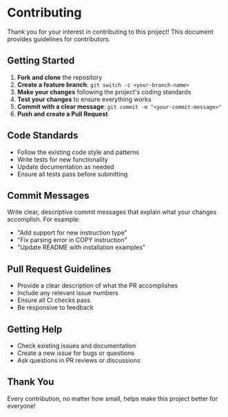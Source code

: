 # Contributing

Thank you for your interest in contributing to this project! This document provides guidelines for
contributors.

## Getting Started

1. **Fork and clone** the repository
2. **Create a feature branch**: `git switch -c <your-branch-name>`
3. **Make your changes** following the project's coding standards
4. **Test your changes** to ensure everything works
5. **Commit with a clear message**: `git commit -m "<your-commit-message>"`
6. **Push and create a Pull Request**

## Code Standards

- Follow the existing code style and patterns
- Write tests for new functionality
- Update documentation as needed
- Ensure all tests pass before submitting

## Commit Messages

Write clear, descriptive commit messages that explain what your changes accomplish. For example:

- "Add support for new instruction type"
- "Fix parsing error in COPY instruction"
- "Update README with installation examples"

## Pull Request Guidelines

- Provide a clear description of what the PR accomplishes
- Include any relevant issue numbers
- Ensure all CI checks pass
- Be responsive to feedback

## Getting Help

- Check existing issues and documentation
- Create a new issue for bugs or questions
- Ask questions in PR reviews or discussions

## Thank You

Every contribution, no matter how small, helps make this project better for everyone!

